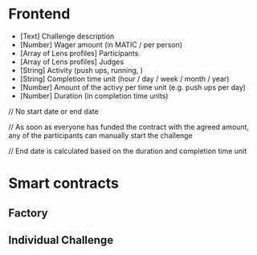 # Frontend

-   [Text] Challenge description
-   [Number] Wager amount (in MATIC / per person)
-   [Array of Lens profiles] Participants
-   [Array of Lens profiles] Judges
-   [String] Activity (push ups, running, )
-   [String] Completion time unit (hour / day / week / month / year)
-   [Number] Amount of the activy per time unit (e.g. push ups per day)
-   [Number] Duration (in completion time units)

// No start date or end date

// As soon as everyone has funded the contract with the agreed amount, any of the participants can manually start the challenge

// End date is calculated based on the duration and completion time unit

# Smart contracts

## Factory

## Individual Challenge